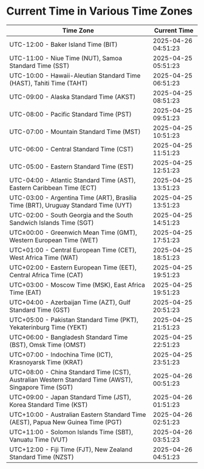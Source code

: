 # Current Time in Various Time Zones

| Time Zone | Current Time |
|-----------|--------------|
| UTC-12:00 - Baker Island Time (BIT) | 2025-04-26 04:51:23 |
| UTC-11:00 - Niue Time (NUT), Samoa Standard Time (SST) | 2025-04-25 05:51:23 |
| UTC-10:00 - Hawaii-Aleutian Standard Time (HAST), Tahiti Time (TAHT) | 2025-04-25 06:51:23 |
| UTC-09:00 - Alaska Standard Time (AKST) | 2025-04-25 08:51:23 |
| UTC-08:00 - Pacific Standard Time (PST) | 2025-04-25 09:51:23 |
| UTC-07:00 - Mountain Standard Time (MST) | 2025-04-25 10:51:23 |
| UTC-06:00 - Central Standard Time (CST) | 2025-04-25 11:51:23 |
| UTC-05:00 - Eastern Standard Time (EST) | 2025-04-25 12:51:23 |
| UTC-04:00 - Atlantic Standard Time (AST), Eastern Caribbean Time (ECT) | 2025-04-25 13:51:23 |
| UTC-03:00 - Argentina Time (ART), Brasília Time (BRT), Uruguay Standard Time (UYT) | 2025-04-25 13:51:23 |
| UTC-02:00 - South Georgia and the South Sandwich Islands Time (SGT) | 2025-04-25 14:51:23 |
| UTC±00:00 - Greenwich Mean Time (GMT), Western European Time (WET) | 2025-04-25 17:51:23 |
| UTC+01:00 - Central European Time (CET), West Africa Time (WAT) | 2025-04-25 18:51:23 |
| UTC+02:00 - Eastern European Time (EET), Central Africa Time (CAT) | 2025-04-25 19:51:23 |
| UTC+03:00 - Moscow Time (MSK), East Africa Time (EAT) | 2025-04-25 19:51:23 |
| UTC+04:00 - Azerbaijan Time (AZT), Gulf Standard Time (GST) | 2025-04-25 20:51:23 |
| UTC+05:00 - Pakistan Standard Time (PKT), Yekaterinburg Time (YEKT) | 2025-04-25 21:51:23 |
| UTC+06:00 - Bangladesh Standard Time (BST), Omsk Time (OMST) | 2025-04-25 22:51:23 |
| UTC+07:00 - Indochina Time (ICT), Krasnoyarsk Time (KRAT) | 2025-04-25 23:51:23 |
| UTC+08:00 - China Standard Time (CST), Australian Western Standard Time (AWST), Singapore Time (SGT) | 2025-04-26 00:51:23 |
| UTC+09:00 - Japan Standard Time (JST), Korea Standard Time (KST) | 2025-04-26 01:51:23 |
| UTC+10:00 - Australian Eastern Standard Time (AEST), Papua New Guinea Time (PGT) | 2025-04-26 02:51:23 |
| UTC+11:00 - Solomon Islands Time (SBT), Vanuatu Time (VUT) | 2025-04-26 03:51:23 |
| UTC+12:00 - Fiji Time (FJT), New Zealand Standard Time (NZST) | 2025-04-26 04:51:23 |
